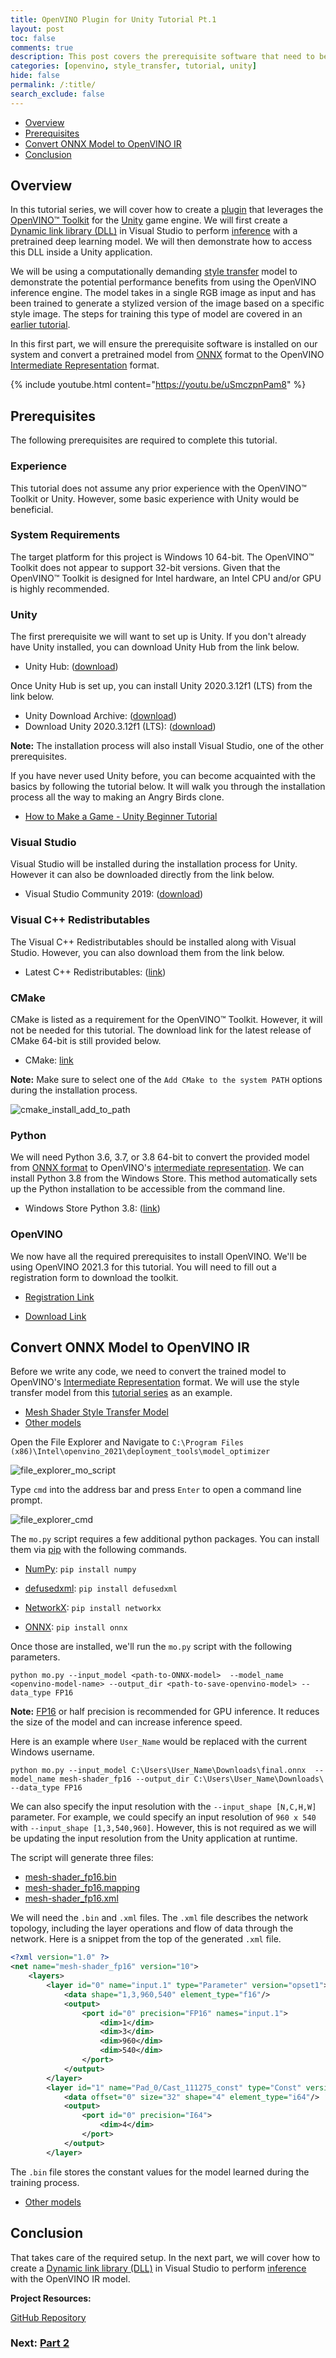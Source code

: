 ```yaml
---
title: OpenVINO Plugin for Unity Tutorial Pt.1
layout: post
toc: false
comments: true
description: This post covers the prerequisite software that need to be installed and how to convert a pretrained model from ONNX format to the OpenVINO Intermediate Representation format.
categories: [openvino, style_transfer, tutorial, unity]
hide: false
permalink: /:title/
search_exclude: false
---
```


* [Overview](#overview)
* [Prerequisites](#prerequisites)
* [Convert ONNX Model to OpenVINO IR](#convert-onnx-model-to-openvino-ir)
* [Conclusion](#conclusion)



## Overview

In this tutorial series, we will cover how to create a [plugin](https://docs.unity3d.com/Manual/NativePlugins.html) that leverages the [OpenVINO™ Toolkit](https://docs.openvinotoolkit.org/latest/index.html) for the [Unity](https://unity.com/products/unity-platform) game engine. We will first create a [Dynamic link library (DLL)](https://docs.microsoft.com/en-us/troubleshoot/windows-client/deployment/dynamic-link-library) in Visual Studio to perform [inference](https://www.intel.com/content/www/us/en/artificial-intelligence/posts/deep-learning-training-and-inference.html) with a pretrained deep learning model. We will then demonstrate how to access this DLL inside a Unity application.

We will be using a computationally demanding [style transfer](https://github.com/pytorch/examples/tree/master/fast_neural_style#models) model to demonstrate the potential performance benefits from using the OpenVINO inference engine. The model takes in a single RGB image as input and has been trained to generate a stylized version of the image based on a specific style image. The steps for training this type of model are covered in an [earlier tutorial](https://software.intel.com/content/www/us/en/develop/articles/in-game-style-transfer-tutorial-leveraging-unity.html/).

In this first part, we will ensure the prerequisite software is installed on our system and convert a pretrained model from [ONNX](https://onnx.ai/) format to the OpenVINO [Intermediate Representation](https://docs.openvinotoolkit.org/latest/openvino_docs_MO_DG_IR_and_opsets.html) format.

{% include youtube.html content="https://youtu.be/uSmczpnPam8" %}

## Prerequisites

The following prerequisites are required to complete this tutorial.

### Experience

This tutorial does not assume any prior experience with the OpenVINO™ Toolkit or Unity. However, some basic experience with Unity would be beneficial.

### System Requirements

The target platform for this project is Windows 10 64-bit. The OpenVINO™ Toolkit does not appear to support 32-bit versions. Given that the OpenVINO™ Toolkit is designed for Intel hardware, an Intel CPU and/or GPU is highly recommended.

### Unity

The first prerequisite we will want to set up is Unity. If you don't already have Unity installed, you can download Unity Hub from the link below.

* Unity Hub: ([download](https://store.unity.com/download?ref=personal))

Once Unity Hub is set up, you can install Unity 2020.3.12f1 (LTS) from the link below. 

* Unity Download Archive: ([download](https://unity3d.com/get-unity/download/archive))
* Download Unity 2020.3.12f1 (LTS): ([download](unityhub://2020.3.12f1/b3b2c6512326))

**Note:** The installation process will also install Visual Studio, one of the other prerequisites.

If you have never used Unity before, you can become acquainted with the basics by following the tutorial below. It will walk you through the installation process all the way to making an Angry Birds clone.

* [How to Make a Game - Unity Beginner Tutorial](https://www.youtube.com/watch?v=Lu76c85LhGY)



### Visual Studio

Visual Studio will be installed during the installation process for Unity. However it can also be downloaded directly from the link below.

* Visual Studio Community 2019: ([download](https://software.intel.com/content/www/us/en/develop/articles/in-game-style-transfer-tutorial-leveraging-unity.html/))



### Visual C++ Redistributables

The Visual C++ Redistributables should be installed along with Visual Studio. However, you can also download them from the link below.

* Latest C++ Redistributables: ([link](https://support.microsoft.com/en-us/topic/the-latest-supported-visual-c-downloads-2647da03-1eea-4433-9aff-95f26a218cc0))

### CMake

CMake is listed as a requirement for the OpenVINO™ Toolkit. However, it will not be needed for this tutorial. The download link for the latest release of CMake 64-bit is still provided below.

* CMake: [link](https://cmake.org/download/)

**Note:** Make sure to select one of the `Add CMake to the system PATH` options during the installation process.

![cmake_install_add_to_path](..\images\openvino-unity-plugin\cmake_install_add_to_path.png)



### Python

We will need Python 3.6, 3.7, or 3.8 64-bit to convert the provided model from [ONNX format](https://onnx.ai/) to OpenVINO's [intermediate representation](https://docs.openvinotoolkit.org/latest/openvino_docs_MO_DG_IR_and_opsets.html).  We can install Python 3.8 from the Windows Store. This method automatically sets up the Python installation to be accessible from the command line. 

* Windows Store Python 3.8: ([link](https://www.microsoft.com/en-us/p/python-38/9mssztt1n39l?activetab=pivot:overviewtab))

### OpenVINO

We now have all the required prerequisites to install OpenVINO. We'll be using OpenVINO 2021.3 for this tutorial. You will need to fill out a registration form to download the toolkit.

* [Registration Link](https://software.seek.intel.com/openvino-toolkit)

* [Download Link](https://registrationcenter.intel.com/en/products/postregistration/?sn=C5RC-BZX263HW&Sequence=632852&encema=Wg/bUFJY2qspv9ef8QA1f1BOLNxZ1m3iLsVPacdcuTnDhAsIxOgbt1LgCVHooFk3zSUt/6VQWTA=&dnld=t&pass=yes)



## Convert ONNX Model to OpenVINO IR

Before we write any code, we need to convert the trained model to OpenVINO's [Intermediate Representation](https://docs.openvinotoolkit.org/latest/openvino_docs_MO_DG_IR_and_opsets.html) format. We will use the style transfer model from this [tutorial series](https://software.intel.com/content/www/us/en/develop/articles/in-game-style-transfer-tutorial-leveraging-unity.html/) as an example.

* [Mesh Shader Style Transfer Model](https://drive.google.com/file/d/1kFEwKJ_4FBohj937U_CtnGFo8in7oomq/view?usp=sharing)
* [Other models](https://drive.google.com/drive/folders/1C7eIf-oUgXLd2PXUkBflTSXE2g6StEEm?usp=sharing)

Open the File Explorer and Navigate to `C:\Program Files (x86)\Intel\openvino_2021\deployment_tools\model_optimizer`

![file_explorer_mo_script](..\images\openvino-unity-plugin\file_explorer_mo_script.png)

Type `cmd` into the address bar and press `Enter` to open a command line prompt.

![file_explorer_cmd](..\images\openvino-unity-plugin\file_explorer_cmd.png)

The `mo.py` script requires a few additional python packages. You can install them via [pip](https://pypi.org/project/pip/) with the following commands.

* [NumPy](https://numpy.org/): `pip install numpy`

* [defusedxml](https://github.com/tiran/defusedxml): `pip install defusedxml`

* [NetworkX](https://networkx.org/): `pip install networkx`

* [ONNX](https://github.com/onnx/onnx): `pip install onnx`

Once those are installed, we'll run the `mo.py` script with the following parameters.

`python mo.py --input_model <path-to-ONNX-model>  --model_name <openvino-model-name> --output_dir <path-to-save-openvino-model> --data_type FP16`

**Note:** [FP16](https://en.wikipedia.org/wiki/Half-precision_floating-point_format) or half precision is recommended for GPU inference. It reduces the size of the model and can increase inference speed.

Here is an example where `User_Name` would be replaced with the current Windows username.

`python mo.py --input_model C:\Users\User_Name\Downloads\final.onnx  --model_name mesh-shader_fp16 --output_dir C:\Users\User_Name\Downloads\ --data_type FP16`

We can also specify the input resolution with the `--input_shape [N,C,H,W]` parameter. For example, we could specify an input resolution of `960 x 540` with  `--input_shape [1,3,540,960]`. However, this is not required as we will be updating the input resolution from the Unity application at runtime.

The script will generate three files:

* [mesh-shader_fp16.bin](https://drive.google.com/file/d/1XsG198LkAwvm5UYGfhJHKMMNfyL_FoRT/view?usp=sharing)
* [mesh-shader_fp16.mapping](https://drive.google.com/file/d/1P1jaom-gBWkntiPvYe25nY4HIeXmSa_8/view?usp=sharing)
* [mesh-shader_fp16.xml](https://drive.google.com/file/d/1qkTaJa05HcgykLCEid31afCDUrZBkmhQ/view?usp=sharing)

We will need the `.bin` and `.xml` files. The `.xml` file describes the network topology, including the layer operations and flow of data through the network. Here is a snippet from the top of the generated `.xml` file.

```xml
<?xml version="1.0" ?>
<net name="mesh-shader_fp16" version="10">
	<layers>
		<layer id="0" name="input.1" type="Parameter" version="opset1">
			<data shape="1,3,960,540" element_type="f16"/>
			<output>
				<port id="0" precision="FP16" names="input.1">
					<dim>1</dim>
					<dim>3</dim>
					<dim>960</dim>
					<dim>540</dim>
				</port>
			</output>
		</layer>
		<layer id="1" name="Pad_0/Cast_111275_const" type="Const" version="opset1">
			<data offset="0" size="32" shape="4" element_type="i64"/>
			<output>
				<port id="0" precision="I64">
					<dim>4</dim>
				</port>
			</output>
		</layer>
```

The `.bin` file stores the constant values for the model learned during the training process.

* [Other models](https://drive.google.com/drive/folders/1RKN5DESNeZhOoENDKa7K_uqZ2u_Rbu0S?usp=sharing)





## Conclusion

That takes care of the required setup. In the next part, we will cover how to create a [Dynamic link library (DLL)](https://docs.microsoft.com/en-us/troubleshoot/windows-client/deployment/dynamic-link-library) in Visual Studio to perform [inference](https://www.intel.com/content/www/us/en/artificial-intelligence/posts/deep-learning-training-and-inference.html) with the OpenVINO IR model.

**Project Resources:**

[GitHub Repository](https://github.com/cj-mills/Unity-OpenVINO-Plugin)



### Next: [Part 2](https://christianjmills.com/OpenVINO-Plugin-for-Unity-Tutorial-2/)
